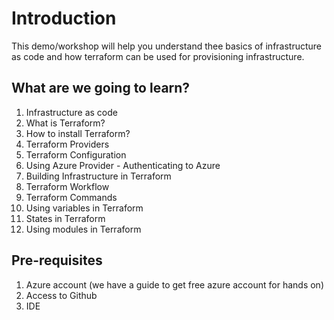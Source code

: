 # Introduction

This demo/workshop will help you understand thee basics of infrastructure as code and how terraform can be used for provisioning infrastructure. 

## What are we going to learn?

1. Infrastructure as code 
2. What is Terraform?
3. How to install Terraform?
4. Terraform Providers
5. Terraform Configuration
6. Using Azure Provider - Authenticating to Azure
7. Building Infrastructure in Terraform
8. Terraform Workflow
9. Terraform Commands
10. Using variables in Terraform
11. States in Terraform
12. Using modules in Terraform

## Pre-requisites

1. Azure account (we have a guide to get free azure account for hands on)
2. Access to Github 
3. IDE









